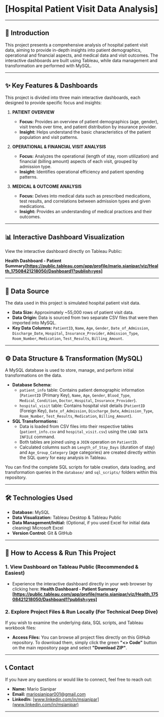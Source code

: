 # [Hospital Patient Visit Data Analysis]

---

## 📄 Introduction

This project presents a comprehensive analysis of hospital patient visit data, aiming to provide in-depth insights into patient demographics, operational and financial aspects, and medical data and visit outcomes. The interactive dashboards are built using Tableau, while data management and transformation are performed with MySQL.

---

## ✨ Key Features & Dashboards

This project is divided into three main interactive dashboards, each designed to provide specific focus and insights:

1.  **PATIENT OVERVIEW**
    * **Focus:** Provides an overview of patient demographics (age, gender), visit trends over time, and patient distribution by insurance provider.
    * **Insight:** Helps understand the basic characteristics of the patient population and visit patterns.

2.  **OPERATIONAL & FINANCIAL VISIT ANALYSIS**
    * **Focus:** Analyzes the operational (length of stay, room utilization) and financial (billing amount) aspects of each visit, grouped by admission type.
    * **Insight:** Identifies operational efficiency and patient spending patterns.

3.  **MEDICAL & OUTCOME ANALYSIS**
    * **Focus:** Delves into medical data such as prescribed medications, test results, and correlations between admission types and given medications.
    * **Insight:** Provides an understanding of medical practices and their outcomes.

---

## 📊 Interactive Dashboard Visualization

View the interactive dashboard directly on Tableau Public:

**Health Dashboard - Patient Summary[https://public.tableau.com/app/profile/mario.sianipar/viz/Health_17508421218050/Dashboard1?publish=yes]**

---

## 💾 Data Source

The data used in this project is simulated hospital patient visit data.
* **Data Size:** Approximately ~55,000 rows of patient visit data.
* **Data Origin:** Data is sourced from two separate CSV files that were then imported into MySQL.
* **Key Data Columns:** `PatientID`, `Name`, `Age`, `Gender`, `Date_of_Admission`, `Discharge_Date`, `Hospital`, `Insurance_Provider`, `Admission_Type`, `Room_Number`, `Medication`, `Test_Results`, `Billing_Amount`.

---

## ⚙️ Data Structure & Transformation (MySQL)

A MySQL database is used to store, manage, and perform initial transformations on the data.

* **Database Schema:**
    * `patient_info` table: Contains patient demographic information (`PatientID` (Primary Key), `Name`, `Age`, `Gender`, `Blood_Type`, `Medical_Condition`, `Doctor`, `Hospital`, `Insurance_Provider`).
    * `hospital_visit` table: Contains hospital visit details (`PatientID` (Foreign Key), `Date_of_Admission`, `Discharge_Date`, `Admission_Type`, `Room_Number`, `Test_Results`, `Medication`, `Billing_Amount`).
* **SQL Transformations:**
    * Data is loaded from CSV files into their respective tables (`patient_info.csv` and `hospital_visit.csv`) using the `LOAD DATA INFILE` command.
    * Both tables are joined using a `JOIN` operation on `PatientID`.
    * Calculated columns such as `Length_of_Stay_Days` (duration of stay) and `Age_Group_Category` (age categories) are created directly within the SQL query for easy analysis in Tableau.

You can find the complete SQL scripts for table creation, data loading, and transformation queries in the `database/` and `sql_scripts/` folders within this repository.

---

## 🛠️ Technologies Used

* **Database:** MySQL
* **Data Visualization:** Tableau Desktop & Tableau Public
* **Data Management/Initial:** (Optional, if you used Excel for initial data cleaning) Microsoft Excel
* **Version Control:** Git & GitHub

---

## 🚀 How to Access & Run This Project
### 1. View Dashboard on Tableau Public (Recommended & Easiest)
* Experience the interactive dashboard directly in your web browser by clicking here:
    **Health Dashboard - Patient Summary [https://public.tableau.com/app/profile/mario.sianipar/viz/Health_17508421218050/Dashboard1?publish=yes]**

### 2. Explore Project Files & Run Locally (For Technical Deep Dive)
If you wish to examine the underlying data, SQL scripts, and Tableau workbook files:

* **Access Files:** You can browse all project files directly on this GitHub repository. To download them, simply click the green **"<> Code"** button on the main repository page and select **"Download ZIP"**.

---

## 📞 Contact

If you have any questions or would like to connect, feel free to reach out:

* **Name:** Mario Sianipar
* **Email:** [mariosianipar001@gmail.com](mailto:mariosianipar001@gmail.com)
* **LinkedIn:** [www.linkedin.com/in/msianipar](www.linkedin.com/in/msianipar)

---
